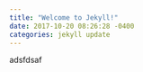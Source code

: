 ```yaml
---
title: "Welcome to Jekyll!"
date: 2017-10-20 08:26:28 -0400
categories: jekyll update
---
```

adsfdsaf
